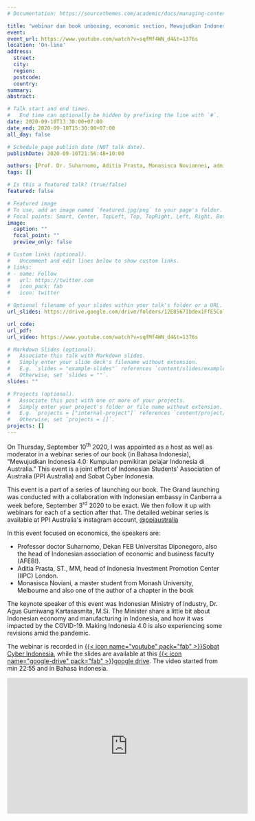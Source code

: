 ```yaml
---
# Documentation: https://sourcethemes.com/academic/docs/managing-content/

title: "webinar dan book unboxing, economic section, Mewujudkan Indonesia 4.0: Kumpulan pemikiran pelajar Indonesia di Australia"
event:
event_url: https://www.youtube.com/watch?v=sqfMf4WN_d4&t=1376s
location: 'On-line'
address:
  street:
  city:
  region:
  postcode:
  country:
summary:
abstract:

# Talk start and end times.
#   End time can optionally be hidden by prefixing the line with `#`.
date: 2020-09-10T13:30:00+07:00
date_end: 2020-09-10T15:30:00+07:00
all_day: false

# Schedule page publish date (NOT talk date).
publishDate: 2020-09-10T21:56:48+10:00

authors: [Prof. Dr. Suharnomo, Aditia Prasta, Monasisca Noviannei, admin]
tags: []

# Is this a featured talk? (true/false)
featured: false

# Featured image
# To use, add an image named `featured.jpg/png` to your page's folder. 
# Focal points: Smart, Center, TopLeft, Top, TopRight, Left, Right, BottomLeft, Bottom, BottomRight.
image:
  caption: ""
  focal_point: ""
  preview_only: false

# Custom links (optional).
#   Uncomment and edit lines below to show custom links.
# links:
# - name: Follow
#   url: https://twitter.com
#   icon_pack: fab
#   icon: twitter

# Optional filename of your slides within your talk's folder or a URL.
url_slides: https://drive.google.com/drive/folders/12E8567Ibdex1FfE5ColmqvKeKmIQx8Wn?usp=sharing

url_code:
url_pdf:
url_video: https://www.youtube.com/watch?v=sqfMf4WN_d4&t=1376s

# Markdown Slides (optional).
#   Associate this talk with Markdown slides.
#   Simply enter your slide deck's filename without extension.
#   E.g. `slides = "example-slides"` references `content/slides/example-slides.md`.
#   Otherwise, set `slides = ""`.
slides: ""

# Projects (optional).
#   Associate this post with one or more of your projects.
#   Simply enter your project's folder or file name without extension.
#   E.g. `projects = ["internal-project"]` references `content/project/deep-learning/index.md`.
#   Otherwise, set `projects = []`.
projects: []
---
```


On Thursday, September 10<sup>th</sup> 2020, I was appointed as a host as well as moderator in a webinar series of our book (in Bahasa Indonesia), "Mewujudkan Indonesia 4.0: Kumpulan pemikiran pelajar Indonesia di Australia." This event is a joint effort of Indonesian Students’ Association of Australia (PPI Australia) and Sobat Cyber Indonesia.

This event is a part of a series of launching our book. The Grand launching was conducted with a collaboration with Indonesian embassy in Canberra a week before, September 3<sup>rd</sup> 2020 to be exact. We then follow it up with webinars for each of a section after that. The detailed webinar series is available at PPI Australia's instagram account, [@ppiaustralia](https://www.instagram.com/ppiaustralia/?hl=en)

In this event focused on economics, the speakers are:

- Professor doctor Suharnomo, Dekan FEB Universitas Diponegoro, also the head of Indonesian association of economic and business faculty (AFEBI). 
- Aditia Prasta, ST., MM, head of Indonesia Investment Promotion Center (IIPC) London. 
- Monasisca Noviani, a master student from Monash University, Melbourne and also one of the author of a chapter in the book

The keynote speaker of this event was Indonesian Ministry of Industry, Dr. Agus Gumiwang Kartasasmita, M.Si. The Minister share a little bit about Indonesian economy and manufacturing in Indonesia, and how it was impacted by the COVID-19. Making Indonesia 4.0 is also experiencing some revisions amid the pandemic.

The webinar is recorded in [{{< icon name="youtube" pack="fab" >}}Sobat Cyber Indonesia](https://www.youtube.com/channel/UCl_e8NwGVoNhSGr8tniUHGg), while the slides are available at this [{{< icon name="google-drive" pack="fab" >}}google drive](https://drive.google.com/drive/folders/12E8567Ibdex1FfE5ColmqvKeKmIQx8Wn?usp=sharing). The video started from min 22:55 and in Bahasa Indonesia.

<iframe width="560" height="315" src="https://www.youtube.com/embed/sqfMf4WN_d4" frameborder="0" allow="accelerometer; autoplay; encrypted-media; gyroscope; picture-in-picture" allowfullscreen></iframe>